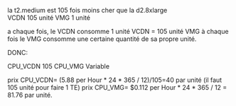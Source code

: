 la t2.medium est 105 fois moins cher que la d2.8xlarge	
VCDN 105 unité
VMG 1 unité

a chaque fois, le VCDN consomme 1 unité VCDN = 105 unité VMG
à chaque fois le VMG consomme une certaine quantité de sa propre unité.

DONC:

CPU_VCDN 105
CPU_VMG Variable

prix CPU_VCDN= (5.88 per Hour * 24 * 365 / 12)/105=40 par unité (il faut 105 unité pour faire 1 TE)
prix CPU_VMG= $0.112 per Hour * 24 * 365 / 12 = 81.76 par unité.
